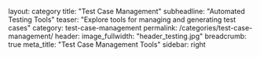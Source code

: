 layout: category
title: "Test Case Management"
subheadline: "Automated Testing Tools"
teaser: "Explore tools for managing and generating test cases"
category: test-case-management
permalink: /categories/test-case-management/
header:
    image_fullwidth: "header_testing.jpg"
breadcrumb: true
meta_title: "Test Case Management Tools"
sidebar: right
